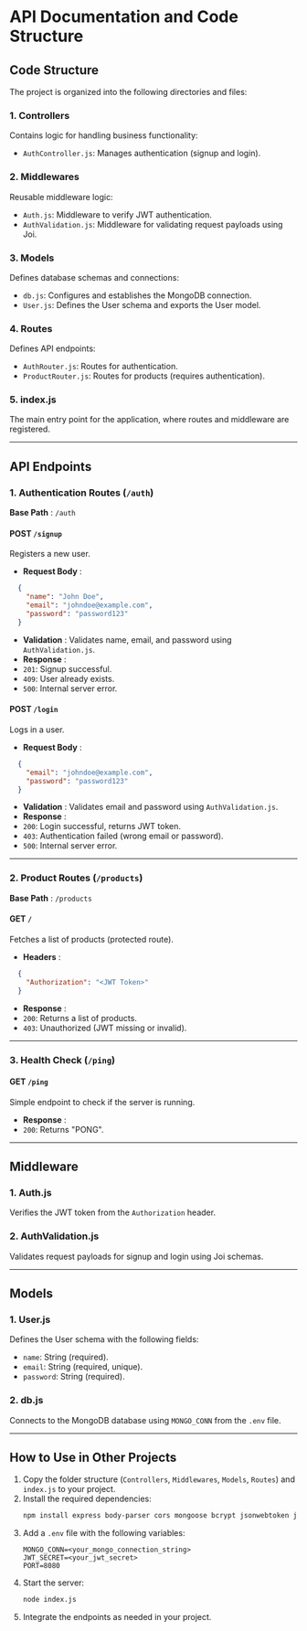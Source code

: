 # API Documentation and Code Structure

## Code Structure

The project is organized into the following directories and files:

### 1. **Controllers**

Contains logic for handling business functionality:

* `AuthController.js`: Manages authentication (signup and login).

### 2. **Middlewares**

Reusable middleware logic:

* `Auth.js`: Middleware to verify JWT authentication.
* `AuthValidation.js`: Middleware for validating request payloads using Joi.

### 3. **Models**

Defines database schemas and connections:

* `db.js`: Configures and establishes the MongoDB connection.
* `User.js`: Defines the User schema and exports the User model.

### 4. **Routes**

Defines API endpoints:

* `AuthRouter.js`: Routes for authentication.
* `ProductRouter.js`: Routes for products (requires authentication).

### 5. **index.js**

The main entry point for the application, where routes and middleware are registered.

---

## API Endpoints

### 1. Authentication Routes (`/auth`)

 **Base Path** : `/auth`

#### **POST** `/signup`

Registers a new user.

* **Request Body** :

```json
  {
    "name": "John Doe",
    "email": "johndoe@example.com",
    "password": "password123"
  }
```

* **Validation** : Validates name, email, and password using `AuthValidation.js`.
* **Response** :
* `201`: Signup successful.
* `409`: User already exists.
* `500`: Internal server error.

#### **POST** `/login`

Logs in a user.

* **Request Body** :

```json
  {
    "email": "johndoe@example.com",
    "password": "password123"
  }
```

* **Validation** : Validates email and password using `AuthValidation.js`.
* **Response** :
* `200`: Login successful, returns JWT token.
* `403`: Authentication failed (wrong email or password).
* `500`: Internal server error.

---

### 2. Product Routes (`/products`)

 **Base Path** : `/products`

#### **GET** `/`

Fetches a list of products (protected route).

* **Headers** :

```json
  {
    "Authorization": "<JWT Token>"
  }
```

* **Response** :
* `200`: Returns a list of products.
* `403`: Unauthorized (JWT missing or invalid).

---

### 3. Health Check (`/ping`)

#### **GET** `/ping`

Simple endpoint to check if the server is running.

* **Response** :
* `200`: Returns "PONG".

---

## Middleware

### 1. **Auth.js**

Verifies the JWT token from the `Authorization` header.

### 2. **AuthValidation.js**

Validates request payloads for signup and login using Joi schemas.

---

## Models

### 1. **User.js**

Defines the User schema with the following fields:

* `name`: String (required).
* `email`: String (required, unique).
* `password`: String (required).

### 2. **db.js**

Connects to the MongoDB database using `MONGO_CONN` from the `.env` file.

---

## How to Use in Other Projects

1. Copy the folder structure (`Controllers`, `Middlewares`, `Models`, `Routes`) and `index.js` to your project.
2. Install the required dependencies:
   ```bash
   npm install express body-parser cors mongoose bcrypt jsonwebtoken joi dotenv
   ```
3. Add a `.env` file with the following variables:
   ```
   MONGO_CONN=<your_mongo_connection_string>
   JWT_SECRET=<your_jwt_secret>
   PORT=8080
   ```
4. Start the server:
   ```bash
   node index.js
   ```
5. Integrate the endpoints as needed in your project.

